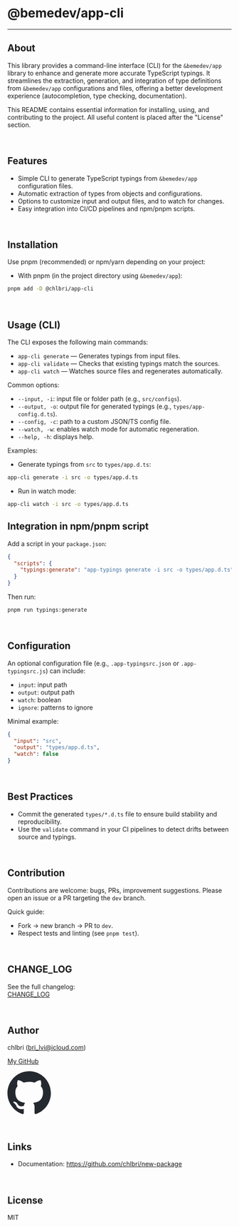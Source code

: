 # @bemedev/app-cli

---

## About

This library provides a command-line interface (CLI) for the `&bemedev/app`
library to enhance and generate more accurate TypeScript typings. It
streamlines the extraction, generation, and integration of type definitions
from `&bemedev/app` configurations and files, offering a better development
experience (autocompletion, type checking, documentation).

This README contains essential information for installing, using, and
contributing to the project. All useful content is placed after the
"License" section.

<br/>

## Features

- Simple CLI to generate TypeScript typings from `&bemedev/app`
  configuration files.
- Automatic extraction of types from objects and configurations.
- Options to customize input and output files, and to watch for changes.
- Easy integration into CI/CD pipelines and npm/pnpm scripts.

<br/>

## Installation

Use pnpm (recommended) or npm/yarn depending on your project:

- With pnpm (in the project directory using `&bemedev/app`):

```sh
pnpm add -D @chlbri/app-cli
```

<br/>

## Usage (CLI)

The CLI exposes the following main commands:

- `app-cli generate` — Generates typings from input files.
- `app-cli validate` — Checks that existing typings match the sources.
- `app-cli watch` — Watches source files and regenerates automatically.

Common options:

- `--input, -i`: input file or folder path (e.g., `src/configs`).
- `--output, -o`: output file for generated typings (e.g.,
  `types/app-config.d.ts`).
- `--config, -c`: path to a custom JSON/TS config file.
- `--watch, -w`: enables watch mode for automatic regeneration.
- `--help, -h`: displays help.

Examples:

- Generate typings from `src` to `types/app.d.ts`:

```sh
app-cli generate -i src -o types/app.d.ts
```

- Run in watch mode:

```sh
app-cli watch -i src -o types/app.d.ts
```

## Integration in npm/pnpm script

Add a script in your `package.json`:

```json
{
  "scripts": {
    "typings:generate": "app-typings generate -i src -o types/app.d.ts"
  }
}
```

Then run:

```sh
pnpm run typings:generate
```

<br/>

## Configuration

An optional configuration file (e.g., `.app-typingsrc.json` or
`.app-typingsrc.js`) can include:

- `input`: input path
- `output`: output path
- `watch`: boolean
- `ignore`: patterns to ignore

Minimal example:

```json
{
  "input": "src",
  "output": "types/app.d.ts",
  "watch": false
}
```

<br/>

## Best Practices

- Commit the generated `types/*.d.ts` file to ensure build stability and
  reproducibility.
- Use the `validate` command in your CI pipelines to detect drifts between
  source and typings.

<br/>

## Contribution

Contributions are welcome: bugs, PRs, improvement suggestions. Please open
an issue or a PR targeting the `dev` branch.

Quick guide:

- Fork → new branch → PR to `dev`.
- Respect tests and linting (see `pnpm test`).

<br/>

## CHANGE_LOG

See the full changelog:  
[CHANGE_LOG](https://github.com/chlbri/app-cli/blob/main/CHANGE_LOG.md)

<br/>

## Author

chlbri (bri_lvi@icloud.com)

[My GitHub](https://github.com/chlbri?tab=repositories)

[<svg width="98" height="96" xmlns="http://www.w3.org/2000/svg"><path fill-rule="evenodd" clip-rule="evenodd" d="M48.854 0C21.839 0 0 22 0 49.217c0 21.756 13.993 40.172 33.405 46.69 2.427.49 3.316-1.059 3.316-2.362 0-1.141-.08-5.052-.08-9.127-13.59 2.934-16.42-5.867-16.42-5.867-2.184-5.704-5.42-7.17-5.42-7.17-4.448-3.015.324-3.015.324-3.015 4.934.326 7.523 5.052 7.523 5.052 4.367 7.496 11.404 5.378 14.235 4.074.404-3.178 1.699-5.378 3.074-6.6-10.839-1.141-22.243-5.378-22.243-24.283 0-5.378 1.94-9.778 5.014-13.2-.485-1.222-2.184-6.275.486-13.038 0 0 4.125-1.304 13.426 5.052a46.97 46.97 0 0 1 12.214-1.63c4.125 0 8.33.571 12.213 1.63 9.302-6.356 13.427-5.052 13.427-5.052 2.67 6.763.97 11.816.485 13.038 3.155 3.422 5.015 7.822 5.015 13.2 0 18.905-11.404 23.06-22.324 24.283 1.78 1.548 3.316 4.481 3.316 9.126 0 6.6-.08 11.897-.08 13.526 0 1.304.89 2.853 3.316 2.364 19.412-6.52 33.405-24.935 33.405-46.691C97.707 22 75.788 0 48.854 0z" fill="#24292f"/></svg>](https://github.com/chlbri?tab=repositories)

<br/>

## Links

- Documentation: https://github.com/chlbri/new-package

<br/>

## License

MIT
